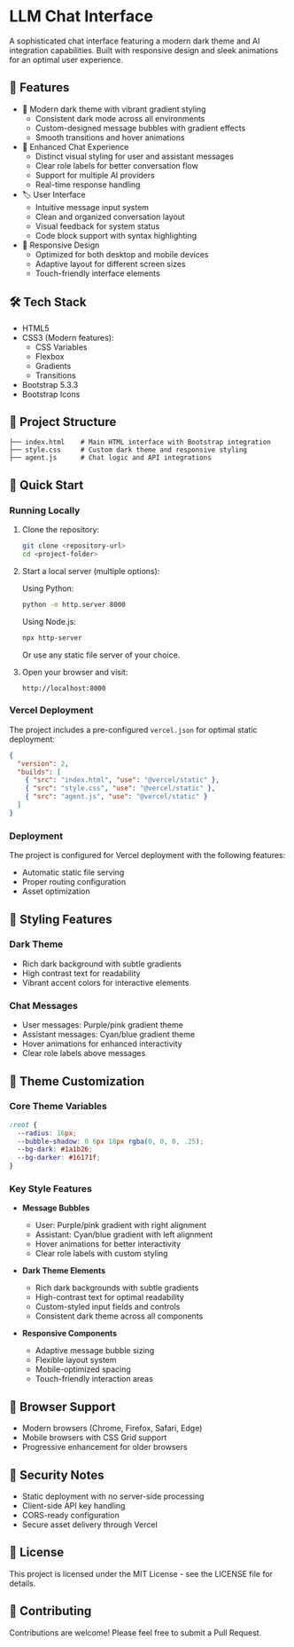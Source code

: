 # LLM Chat Interface

A sophisticated chat interface featuring a modern dark theme and AI integration capabilities. Built with responsive design and sleek animations for an optimal user experience.

## 🌟 Features

- 🎨 Modern dark theme with vibrant gradient styling
  - Consistent dark mode across all environments
  - Custom-designed message bubbles with gradient effects
  - Smooth transitions and hover animations
- 💬 Enhanced Chat Experience
  - Distinct visual styling for user and assistant messages
  - Clear role labels for better conversation flow
  - Support for multiple AI providers
  - Real-time response handling
- 🏷️ User Interface
  - Intuitive message input system
  - Clean and organized conversation layout
  - Visual feedback for system status
  - Code block support with syntax highlighting
- 📱 Responsive Design
  - Optimized for both desktop and mobile devices
  - Adaptive layout for different screen sizes
  - Touch-friendly interface elements

## 🛠️ Tech Stack

- HTML5
- CSS3 (Modern features):
  - CSS Variables
  - Flexbox
  - Gradients
  - Transitions
- Bootstrap 5.3.3
- Bootstrap Icons

## 📂 Project Structure

```
├── index.html    # Main HTML interface with Bootstrap integration
├── style.css     # Custom dark theme and responsive styling
├── agent.js      # Chat logic and API integrations
```

## 🚀 Quick Start

### Running Locally

1. Clone the repository:
   ```bash
   git clone <repository-url>
   cd <project-folder>
   ```

2. Start a local server (multiple options):
   
   Using Python:
   ```bash
   python -m http.server 8000
   ```
   
   Using Node.js:
   ```bash
   npx http-server
   ```
   
   Or use any static file server of your choice.

3. Open your browser and visit:
   ```
   http://localhost:8000
   ```

### Vercel Deployment

The project includes a pre-configured `vercel.json` for optimal static deployment:
```json
{
  "version": 2,
  "builds": [
    { "src": "index.html", "use": "@vercel/static" },
    { "src": "style.css", "use": "@vercel/static" },
    { "src": "agent.js", "use": "@vercel/static" }
  ]
}
```

### Deployment

The project is configured for Vercel deployment with the following features:
- Automatic static file serving
- Proper routing configuration
- Asset optimization

## 💅 Styling Features

### Dark Theme
- Rich dark background with subtle gradients
- High contrast text for readability
- Vibrant accent colors for interactive elements

### Chat Messages
- User messages: Purple/pink gradient theme
- Assistant messages: Cyan/blue gradient theme
- Hover animations for enhanced interactivity
- Clear role labels above messages

## 🎨 Theme Customization

### Core Theme Variables
```css
:root {
  --radius: 16px;
  --bubble-shadow: 0 6px 18px rgba(0, 0, 0, .25);
  --bg-dark: #1a1b26;
  --bg-darker: #16171f;
}
```

### Key Style Features
- **Message Bubbles**
  - User: Purple/pink gradient with right alignment
  - Assistant: Cyan/blue gradient with left alignment
  - Hover animations for better interactivity
  - Clear role labels with custom styling

- **Dark Theme Elements**
  - Rich dark backgrounds with subtle gradients
  - High-contrast text for optimal readability
  - Custom-styled input fields and controls
  - Consistent dark theme across all components

- **Responsive Components**
  - Adaptive message bubble sizing
  - Flexible layout system
  - Mobile-optimized spacing
  - Touch-friendly interaction areas

## 📱 Browser Support

- Modern browsers (Chrome, Firefox, Safari, Edge)
- Mobile browsers with CSS Grid support
- Progressive enhancement for older browsers

## 🔐 Security Notes

- Static deployment with no server-side processing
- Client-side API key handling
- CORS-ready configuration
- Secure asset delivery through Vercel

## 📄 License

This project is licensed under the MIT License - see the LICENSE file for details.

## 🤝 Contributing

Contributions are welcome! Please feel free to submit a Pull Request.


